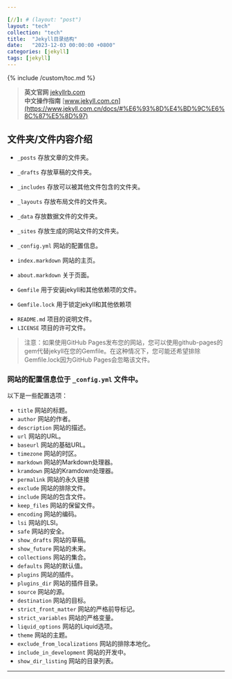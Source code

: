 ```yaml
---

[//]: # (layout: "post")
layout: "tech"
collection: "tech"
title:  "Jekyll目录结构"
date:   "2023-12-03 00:00:00 +0800"
categories: [jekyll]
tags: [jekyll]
---
```

{% include /custom/toc.md %}

> **英文官网** [jekyllrb.com](https://jekyllrb.com/)  
> **中文操作指南** [www.jekyll.com.cn](https://www.jekyll.com.cn/docs/#%E6%93%8D%E4%BD%9C%E6%8C%87%E5%8D%97)

## 文件夹/文件内容介绍

- `_posts` 存放文章的文件夹。
- `_drafts` 存放草稿的文件夹。
- `_includes` 存放可以被其他文件包含的文件夹。
- `_layouts` 存放布局文件的文件夹。
- `_data` 存放数据文件的文件夹。
- `_sites` 存放生成的网站文件的文件夹。


- `_config.yml` 网站的配置信息。
- `index.markdown` 网站的主页。
- `about.markdown` 关于页面。
- `Gemfile` 用于安装jekyll和其他依赖项的文件。
- `Gemfile.lock` 用于锁定jekyll和其他依赖项

[//]: # (   - `contact.md` 联系页面。)

[//]: # (   - `feed.xml` RSS订阅文件。)

[//]: # (   - `sitemap.xml` Sitemap文件。)

[//]: # (   - `robots.txt` 网站的robots文件。)

[//]: # (   - `CNAME` 自定义域名。)

- `README.md` 项目的说明文件。
- `LICENSE` 项目的许可文件。

> 注意：如果使用GitHub Pages发布您的网站，您可以使用github-pages的gem代替jekyll在您的Gemfile。在这种情况下，您可能还希望排除Gemfile.lock因为GitHub Pages会忽略该文件。

### 网站的配置信息位于 `_config.yml` 文件中。

以下是一些配置选项：

- `title` 网站的标题。
- `author` 网站的作者。
- `description` 网站的描述。
- `url` 网站的URL。
- `baseurl` 网站的基础URL。
- `timezone` 网站的时区。
- `markdown` 网站的Markdown处理器。
- `kramdown` 网站的Kramdown处理器。
- `permalink` 网站的永久链接
- `exclude` 网站的排除文件。
- `include` 网站的包含文件。
- `keep_files` 网站的保留文件。
- `encoding` 网站的编码。
- `lsi` 网站的LSI。
- `safe` 网站的安全。
- `show_drafts` 网站的草稿。
- `show_future` 网站的未来。
- `collections` 网站的集合。
- `defaults` 网站的默认值。
- `plugins` 网站的插件。
- `plugins_dir` 网站的插件目录。
- `source` 网站的源。
- `destination` 网站的目标。
- `strict_front_matter` 网站的严格前导标记。
- `strict_variables` 网站的严格变量。
- `liquid_options` 网站的Liquid选项。
- `theme` 网站的主题。
- `exclude_from_localizations` 网站的排除本地化。
- `include_in_development` 网站的开发中。
- `show_dir_listing` 网站的目录列表。

---
